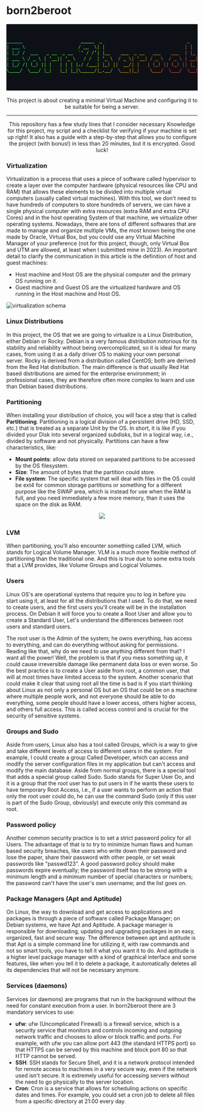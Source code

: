 # born2beroot

<p align="center">
    <img src="./printscreen.png"/>
</p>

<p align="center" >This project is about creating a minimal Virtual Machine and configuring it to be suitable for being a server.</p>

---
<p align="center">
    This repository has a few study lines that I consider necessary Knowledge for this project, my script and a checklist for verifying if your machine is set up right! It also has a guide with a step-by-step that allows you to configure the project (with bonus!) in less than 20 minutes, but it is encrypted. Good luck!
</p>

### Virtualization
Virtualization is a process that uses a piece of software called hypervisor to create a layer over the computer hardware (physical resources like CPU and RAM) that allows these elements to be divided into multiple virtual computers (usually called virtual machines). With this tool, we don't need to have hundreds of computers to store hundreds of servers, we can have a single physical computer with extra resources (extra RAM and extra CPU Cores) and in the host operating System of that machine, we virtualize other operating systems. Nowadays, there are tons of different softwares that are made to manage and organize multiple VMs, the most known being the one made by Oracle, Virtual Box, but you could use any Virtual Machine Manager of your preference (not for this project, though, only Virtual Box and UTM are allowed, at least when I submitted mine in 2023). An important detail to clarify the communication in this article is the definition of host and guest machines:
- Host machine and Host OS are the physical computer and the primary OS running on it.
- Guest machine and Guest OS are the virtualized hardware and OS running in the Host machine and Host OS.

![virtualization schema](https://miro.medium.com/v2/resize:fit:720/format:webp/1*tGNOcvn9OhITm_7H8Livmg.png)

### Linux Distributions
In this project, the OS that we are going to virtualize is a Linux Distribution, either Debian or Rocky. Debian is a very famous distribution notorious for its stability and reliability without being overcomplicated, so it is ideal for many cases, from using it as a daily driver OS to making your own personal server. Rocky is derived from a distribution called CentOS; both are derived from the Red Hat distribution. The main difference is that usually Red Hat based distributions are aimed for the enterprise environment; in professional cases, they are therefore often more complex to learn and use than Debian based distributions.

### Partitioning
When installing your distribution of choice, you will face a step that is called **Partitioning**. Partitioning is a logical division of a persistent drive (HD, SSD, etc.) that is treated as a separate Unit by the OS. In short, it is like if you divided your Disk into several organized subdisks, but in a logical way, i.e., divided by software and not physically. Partitions can have a few characteristics, like:
- **Mount points**: allow data stored on separated partitions to be accessed by the OS filesystem.
- **Size**: The amount of bytes that the partition could store.
- **File system**:  The specific system that will deal with files in the OS could be ext4 for common storage partitions or something for a different purpose like the SWAP area, which is instead for use when the RAM is full, and you need immediately a few more memory, than it uses the space on the disk as RAM. 

<p align="center">
<img src="http://www.novell.com/zh-cn/documentation/nw5/nw5/usserver/sdiskenu/graphics/dsk_002a.gif">
</p>

### LVM
When partitioning, you'll also encounter something called LVM, which stands for Logical Volume Manager. VLM is a much more flexible method of partitioning than the traditional one. And this is true due to some extra tools that a LVM provides, like Volume Groups and Logical Volumes.

### Users
Linux OS's are operational systems that require you to log in before you start using it, at least for all the distributions that I used. To do that, we need to create users, and the first users you'll create will be in the installation process. On Debian it will force you to create a Root User and allow you to create a Standard User, Let's understand the differences between root users and standard users. 

The root user is the Admin of the system; he owns everything, has access to everything, and can do everything without asking for permissions. Reading like that, why do we need to use anything different from that? I want all the power! Well, the problem is that if you mess something up, it could cause irreversible damage like permanent data loss or even worse. So the best practice is to create a User aside from root, a common user, that will at most times have limited access to the system. Another scenario that could make it clear that using root all the time is bad is if you start thinking about Linux as not only a personal OS but an OS that could be on a machine where multiple people work, and not everyone should be able to do everything, some people should have a lower access, others higher access, and others full access. This is called access control and is crucial for the security of sensitive systems.

### Groups and Sudo
Aside from users, Linux also has a tool called Groups, which is a way to give and take different levels of access to different users in the system. For example, I could create a group Called Developer, which can access and modify the server configuration files in my application but can't access and modify the main database. Aside from normal groups, there is a special tool that adds a special group called Sudo. Sudo stands for Super User Do, and it is a group that the root user has to put users in if he wants these users to have temporary Root Access, i.e., if a user wants to perform an action that only the root user could do, he can use the command Sudo (only if this user is part of the Sudo Group, obviously) and execute only this command as root.

### Password policy
Another common security practice is to set a strict password policy for all Users. The advantage of that is to try to minimize human flaws and human based security breaches, like users who write down their password and lose the paper, share their password with other people, or set weak passwords like "passwd123". A good password policy should make passwords expire eventually; the password itself has to be strong with a minimum length and a minimum number of special characters or numbers; the password can't have the user's own  username; and the list goes on.

### Package Managers (Apt and Aptitude)
On Linux, the way to download and get access to applications and packages is through a piece of software called Package Manager; on Debian systems, we have Apt and Aptitude. A package manager is responsible for downloading, updating and upgrading packages in an easy, organized, fast and secure way. The difference between apt and aptitude is that Apt is a simple command line for utilizing it, with raw commands and not so smart tools, you have to tell it what you want it to do. And aptitude is a higher level package manager with a kind of graphical interface and some features, like when you tell it to delete a package, it automatically deletes all its dependencies that will not be necessary anymore.

### Services (daemons)
Services (or daemons) are programs that run in the background without the need for constant execution from a user. In born2beroot there are 3 mandatory services to use:
- **ufw**: ufw (Uncomplicated Firewall) is a firewall service, which is a security service that monitors and controls incoming and outgoing network traffic and chooses to allow or block traffic and ports. For example, with ufw you can allow port 443 (the standard HTTPS port) so that HTTPS can be served by this machine and block port 80 so that HTTP cannot be served.
- **SSH**: SSH stands for Secure Shell, and it is a network protocol intended for remote access to machines in a very secure way, even if the network used isn't secure. It is extremely useful for accessing servers without the need to go physically to the server location.
- **Cron**: Cron is a service that allows for scheduling actions on specific dates and times. For example, you could set a cron job to delete all files from a specific directory at 21:00 every day.
